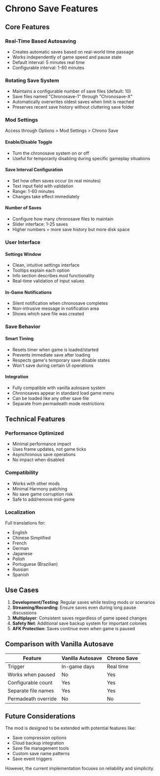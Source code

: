 # Chrono Save Features

## Core Features

### Real-Time Based Autosaving
- Creates automatic saves based on real-world time passage
- Works independently of game speed and pause state
- Default interval: 5 minutes real time
- Configurable interval: 1-60 minutes

### Rotating Save System
- Maintains a configurable number of save files (default: 10)
- Save files named "Chronosave-1" through "Chronosave-X"
- Automatically overwrites oldest saves when limit is reached
- Preserves recent save history without cluttering save folder

### Mod Settings
Access through Options > Mod Settings > Chrono Save

#### Enable/Disable Toggle
- Turn the chronosave system on or off
- Useful for temporarily disabling during specific gameplay situations

#### Save Interval Configuration
- Set how often saves occur (in real minutes)
- Text input field with validation
- Range: 1-60 minutes
- Changes take effect immediately

#### Number of Saves
- Configure how many chronosave files to maintain
- Slider interface: 1-25 saves
- Higher numbers = more save history but more disk space

### User Interface

#### Settings Window
- Clean, intuitive settings interface
- Tooltips explain each option
- Info section describes mod functionality
- Real-time validation of input values

#### In-Game Notifications
- Silent notification when chronosave completes
- Non-intrusive message in notification area
- Shows which save file was created

### Save Behavior

#### Smart Timing
- Resets timer when game is loaded/started
- Prevents immediate save after loading
- Respects game's temporary save disable states
- Won't save during certain UI operations

#### Integration
- Fully compatible with vanilla autosave system
- Chronosaves appear in standard load game menu
- Can be loaded like any other save file
- Separate from permadeath mode restrictions

## Technical Features

### Performance Optimized
- Minimal performance impact
- Uses frame updates, not game ticks
- Asynchronous save operations
- No impact when disabled

### Compatibility
- Works with other mods
- Minimal Harmony patching
- No save game corruption risk
- Safe to add/remove mid-game

### Localization
Full translations for:
- English
- Chinese Simplified
- French  
- German
- Japanese
- Polish
- Portuguese (Brazilian)
- Russian
- Spanish

## Use Cases

1. **Development/Testing**: Regular saves while testing mods or scenarios
2. **Streaming/Recording**: Ensure saves even during long pause discussions
3. **Multiplayer**: Consistent saves regardless of game speed changes
4. **Safety Net**: Additional save backup system for important colonies
5. **AFK Protection**: Saves continue even when game is paused

## Comparison with Vanilla Autosave

| Feature | Vanilla Autosave | Chrono Save |
|---------|-----------------|-------------|
| Trigger | In-game days | Real time |
| Works when paused | No | Yes |
| Configurable count | Yes | Yes |
| Separate file names | Yes | Yes |
| Permadeath override | No | No |

## Future Considerations

The mod is designed to be extended with potential features like:
- Save compression options
- Cloud backup integration
- Save file management tools
- Custom save name patterns
- Save event triggers

However, the current implementation focuses on reliability and simplicity.